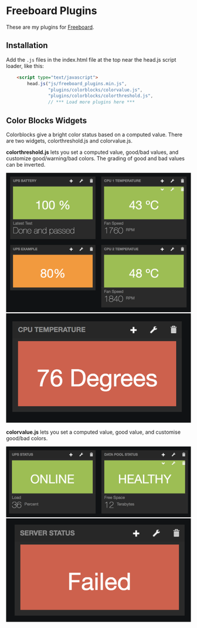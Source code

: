 Freeboard Plugins
=================

These are my plugins for [Freeboard][fb]. 

[fb]: https://github.com/Freeboard/freeboard

## Installation

Add the `.js` files in the index.html file at the top near the head.js script 
loader, like this:
```html
    <script type="text/javascript">
        head.js("js/freeboard_plugins.min.js",
                "plugins/colorblocks/colorvalue.js",
                "plugins/colorblocks/colorthreshold.js",
                // *** Load more plugins here ***
```

## Color Blocks Widgets
Colorblocks give a bright color status based on a computed value. There are two
widgets, colorthreshold.js and colorvalue.js.

__colorthreshold.js__ lets you set a computed value, good/bad values, and customize
good/warning/bad colors. The grading of good and bad values can be inverted.

![example](doc/ups-cpu-example.png)
![example](doc/over-limit-example.png)

__colorvalue.js__ lets you set a computed value, good value, and customise good/bad
colors.

![example](doc/status-text-example.png)
![example](doc/failed-example.png)



